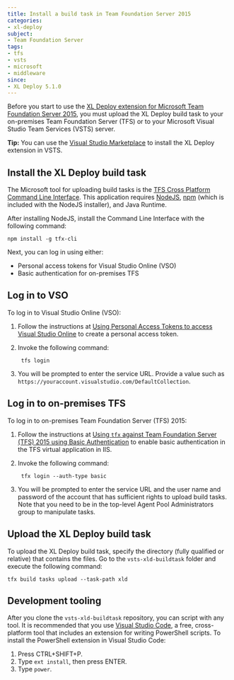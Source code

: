 ```yaml
---
title: Install a build task in Team Foundation Server 2015
categories:
- xl-deploy
subject:
- Team Foundation Server
tags:
- tfs
- vsts
- microsoft
- middleware
since:
- XL Deploy 5.1.0
---
```


Before you start to use the [XL Deploy extension for Microsoft Team Foundation Server 2015](/xl-deploy/concept/vsts-plugin.html), you must upload the XL Deploy build task to your on-premises Team Foundation Server (TFS) or to your Microsoft Visual Studio Team Services (VSTS) server.

**Tip:** You can use the [Visual Studio Marketplace](https://marketplace.visualstudio.com/items?itemName=xebialabs.tfs2015-xl-deploy-plugin) to install the XL Deploy extension in VSTS.

## Install the XL Deploy build task

The Microsoft tool for uploading build tasks is the [TFS Cross Platform Command Line Interface](https://github.com/Microsoft/tfs-cli). This application requires [NodeJS](http://nodejs.org/), [npm](https://www.npmjs.com/) (which is included with the NodeJS installer), and Java Runtime.

After installing NodeJS, install the Command Line Interface with the following command:

    npm install -g tfx-cli

Next, you can log in using either:

* Personal access tokens for Visual Studio Online (VSO)
* Basic authentication for on-premises TFS

## Log in to VSO

To log in to Visual Studio Online (VSO):

1. Follow the instructions at [Using Personal Access Tokens to access Visual Studio Online](http://roadtoalm.com/2015/07/22/using-personal-access-tokens-to-access-visual-studio-online/) to create a personal access token.
1. Invoke the following command:

        tfs login

1. You will be prompted to enter the service URL. Provide a value such as `https://youraccount.visualstudio.com/DefaultCollection`.

## Log in to on-premises TFS

To log in to on-premises Team Foundation Server (TFS) 2015:

1. Follow the instructions at [Using `tfx` against Team Foundation Server (TFS) 2015 using Basic Authentication](https://github.com/Microsoft/tfs-cli/blob/master/docs/configureBasicAuth.md) to enable basic authentication in the TFS virtual application in IIS.
1. Invoke the following command:

        tfx login --auth-type basic

1. You will be prompted to enter the service URL and the user name and password of the account that has sufficient rights to upload build tasks. Note that you need to be in the top-level Agent Pool Administrators group to manipulate tasks.

## Upload the XL Deploy build task

To upload the XL Deploy build task, specify the directory (fully qualified or relative) that contains the files. Go to the `vsts-xld-buildtask` folder and execute the following command:

    tfx build tasks upload --task-path xld

## Development tooling

After you clone the `vsts-xld-buildtask` repository, you can script with any tool. It is recommended that you use [Visual Studio Code](https://code.visualstudio.com/Download), a free, cross-platform tool that includes an extension for writing PowerShell scripts. To install the PowerShell extension in Visual Studio Code:

1. Press CTRL+SHIFT+P.
1. Type `ext install`, then press ENTER.
1. Type `power`.
